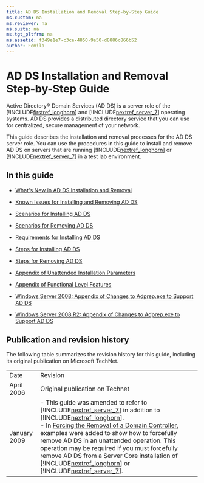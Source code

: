 ```yaml
---
title: AD DS Installation and Removal Step-by-Step Guide
ms.custom: na
ms.reviewer: na
ms.suite: na
ms.tgt_pltfrm: na
ms.assetid: f349e1e7-c3ce-4850-9e50-d8886c866b52
author: Femila
---
```

# AD DS Installation and Removal Step-by-Step Guide
  Active Directory® Domain Services \(AD DS\) is a server role of the [!INCLUDE[firstref_longhorn](../Token/firstref_longhorn_md.md)] and [!INCLUDE[nextref_server_7](../Token/nextref_server_7_md.md)] operating systems. AD DS provides a distributed directory service that you can use for centralized, secure management of your network.  
  
 This guide describes the installation and removal processes for the AD DS server role. You can use the procedures in this guide to install and remove AD DS on servers that are running [!INCLUDE[nextref_longhorn](../Token/nextref_longhorn_md.md)] or [!INCLUDE[nextref_server_7](../Token/nextref_server_7_md.md)] in a test lab environment.  
  
## In this guide  
  
-   [What's New in AD DS Installation and Removal](../Topic/What-s-New-in-AD-DS-Installation-and-Removal.md)  
  
-   [Known Issues for Installing and Removing AD DS](../Topic/Known-Issues-for-Installing-and-Removing-AD-DS.md)  
  
-   [Scenarios for Installing AD DS](../Topic/Scenarios-for-Installing-AD-DS.md)  
  
-   [Scenarios for Removing AD DS](../Topic/Scenarios-for-Removing-AD-DS.md)  
  
-   [Requirements for Installing AD DS](../Topic/Requirements-for-Installing-AD-DS.md)  
  
-   [Steps for Installing AD DS](../Topic/Steps-for-Installing-AD-DS.md)  
  
-   [Steps for Removing AD DS](../Topic/Steps-for-Removing-AD-DS.md)  
  
-   [Appendix of Unattended Installation Parameters](../Topic/Appendix-of-Unattended-Installation-Parameters.md)  
  
-   [Appendix of Functional Level Features](../Topic/Appendix-of-Functional-Level-Features.md)  
  
-   [Windows Server 2008: Appendix of Changes to Adprep.exe to Support AD DS](../Topic/Windows-Server-2008--Appendix-of-Changes-to-Adprep.exe-to-Support-AD-DS.md)  
  
-   [Windows Server 2008 R2: Appendix of Changes to Adprep.exe to Support AD DS](../Topic/Windows-Server-2008-R2--Appendix-of-Changes-to-Adprep.exe-to-Support-AD-DS.md)  
  
## Publication and revision history  
 The following table summarizes the revision history for this guide, including its original publication on Microsoft TechNet.  
  
|||  
|-|-|  
|Date|Revision|  
|April 2006|Original publication on Technet|  
|January 2009|-   This guide was amended to refer to [!INCLUDE[nextref_server_7](../Token/nextref_server_7_md.md)] in addition to [!INCLUDE[nextref_longhorn](../Token/nextref_longhorn_md.md)].<br />-   In [Forcing the Removal of a Domain Controller](../Topic/Forcing-the-Removal-of-a-Domain-Controller.md), examples were added to show how to forcefully remove AD DS in an unattended operation. This operation may be required if you must forcefully remove AD DS from a Server Core installation of [!INCLUDE[nextref_longhorn](../Token/nextref_longhorn_md.md)] or [!INCLUDE[nextref_server_7](../Token/nextref_server_7_md.md)].|  
  
  